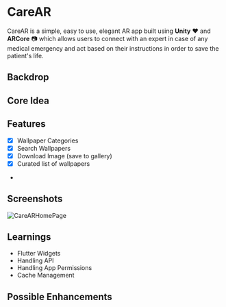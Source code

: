 # CareAR

CareAR is a simple, easy to use, elegant AR app built using **Unity** :heart: and **ARCore** :camera: which allows users to connect with an expert in case of any medical emergency and act based on their instructions in order to save the patient's life.

## Backdrop

## Core Idea

## Features

- [x] Wallpaper Categories
- [x] Search Wallpapers
- [x] Download Image (save to gallery)
- [x] Curated list of wallpapers
- 
## Screenshots

![CareARHomePage](https://user-images.githubusercontent.com/24970972/128551942-0920e77f-b105-4254-9a69-c53522033b23.jpeg)


## Learnings

- Flutter Widgets
- Handling API
- Handling App Permissions
- Cache Management

## Possible Enhancements
